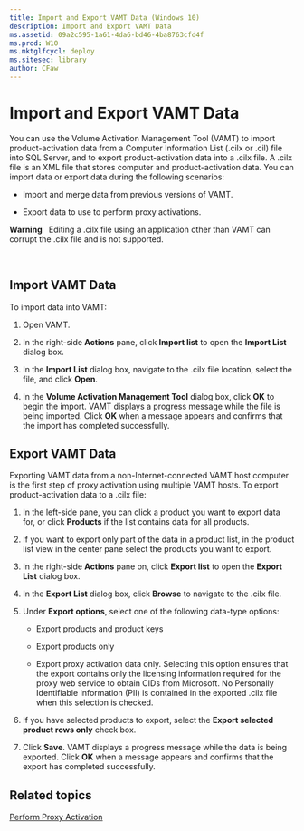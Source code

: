 ```yaml
---
title: Import and Export VAMT Data (Windows 10)
description: Import and Export VAMT Data
ms.assetid: 09a2c595-1a61-4da6-bd46-4ba8763cfd4f
ms.prod: W10
ms.mktglfcycl: deploy
ms.sitesec: library
author: CFaw
---
```


# Import and Export VAMT Data


You can use the Volume Activation Management Tool (VAMT) to import product-activation data from a Computer Information List (.cilx or .cil) file into SQL Server, and to export product-activation data into a .cilx file. A .cilx file is an XML file that stores computer and product-activation data. You can import data or export data during the following scenarios:

-   Import and merge data from previous versions of VAMT.

-   Export data to use to perform proxy activations.

**Warning**  
Editing a .cilx file using an application other than VAMT can corrupt the .cilx file and is not supported.

 

## Import VAMT Data


To import data into VAMT:

1.  Open VAMT.

2.  In the right-side **Actions** pane, click **Import list** to open the **Import List** dialog box.

3.  In the **Import List** dialog box, navigate to the .cilx file location, select the file, and click **Open**.

4.  In the **Volume Activation Management Tool** dialog box, click **OK** to begin the import. VAMT displays a progress message while the file is being imported. Click **OK** when a message appears and confirms that the import has completed successfully.

## Export VAMT Data


Exporting VAMT data from a non-Internet-connected VAMT host computer is the first step of proxy activation using multiple VAMT hosts. To export product-activation data to a .cilx file:

1.  In the left-side pane, you can click a product you want to export data for, or click **Products** if the list contains data for all products.

2.  If you want to export only part of the data in a product list, in the product list view in the center pane select the products you want to export.

3.  In the right-side **Actions** pane on, click **Export list** to open the **Export List** dialog box.

4.  In the **Export List** dialog box, click **Browse** to navigate to the .cilx file.

5.  Under **Export options**, select one of the following data-type options:

    -   Export products and product keys

    -   Export products only

    -   Export proxy activation data only. Selecting this option ensures that the export contains only the licensing information required for the proxy web service to obtain CIDs from Microsoft. No Personally Identifiable Information (PII) is contained in the exported .cilx file when this selection is checked.

6.  If you have selected products to export, select the **Export selected product rows only** check box.

7.  Click **Save**. VAMT displays a progress message while the data is being exported. Click **OK** when a message appears and confirms that the export has completed successfully.

## Related topics


[Perform Proxy Activation](perform-proxy-activation-vamt-30-win8.md)

 

 





